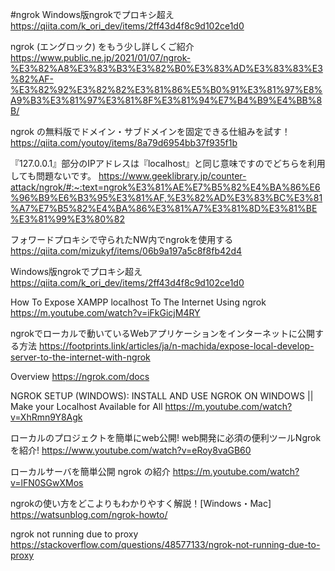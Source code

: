 #ngrok
Windows版ngrokでプロキシ超え
https://qiita.com/k_ori_dev/items/2ff43d4f8c9d102ce1d0

ngrok (エングロック) をもう少し詳しくご紹介
https://www.public.ne.jp/2021/01/07/ngrok-%E3%82%A8%E3%83%B3%E3%82%B0%E3%83%AD%E3%83%83%E3%82%AF-%E3%82%92%E3%82%82%E3%81%86%E5%B0%91%E3%81%97%E8%A9%B3%E3%81%97%E3%81%8F%E3%81%94%E7%B4%B9%E4%BB%8B/

ngrok の無料版でドメイン・サブドメインを固定できる仕組みを試す！
https://qiita.com/youtoy/items/8a79d6954bb37f935f1b

『127.0.0.1』部分のIPアドレスは『localhost』と同じ意味ですのでどちらを利用しても問題ないです。
https://www.geeklibrary.jp/counter-attack/ngrok/#:~:text=ngrok%E3%81%AE%E7%B5%82%E4%BA%86%E6%96%B9%E6%B3%95%E3%81%AF,%E3%82%AD%E3%83%BC%E3%81%A7%E7%B5%82%E4%BA%86%E3%81%A7%E3%81%8D%E3%81%BE%E3%81%99%E3%80%82

フォワードプロキシで守られたNW内でngrokを使用する
https://qiita.com/mizukyf/items/06b9a197a5c8f8fb42d4

Windows版ngrokでプロキシ超え
https://qiita.com/k_ori_dev/items/2ff43d4f8c9d102ce1d0

How To Expose XAMPP localhost To The Internet Using ngrok
https://m.youtube.com/watch?v=iFkGicjM4RY

ngrokでローカルで動いているWebアプリケーションをインターネットに公開する方法
https://footprints.link/articles/ja/n-machida/expose-local-develop-server-to-the-internet-with-ngrok

Overview
https://ngrok.com/docs

NGROK SETUP (WINDOWS): INSTALL AND USE NGROK ON WINDOWS || Make your Localhost Available for All
https://m.youtube.com/watch?v=XhRmn9Y8Agk

ローカルのプロジェクトを簡単にweb公開! web開発に必須の便利ツールNgrokを紹介!
https://www.youtube.com/watch?v=eRoy8vaGB60

ローカルサーバを簡単公開 ngrok の紹介
https://m.youtube.com/watch?v=lFN0SGwXMos

ngrokの使い方をどこよりもわかりやすく解説！[Windows・Mac]
https://watsunblog.com/ngrok-howto/

ngrok not running due to proxy
https://stackoverflow.com/questions/48577133/ngrok-not-running-due-to-proxy

